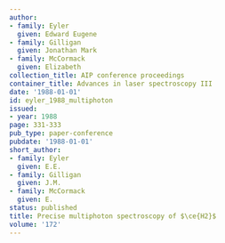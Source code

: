 ```yaml
---
author:
- family: Eyler
  given: Edward Eugene
- family: Gilligan
  given: Jonathan Mark
- family: McCormack
  given: Elizabeth
collection_title: AIP conference proceedings
container_title: Advances in laser spectroscopy III
date: '1988-01-01'
id: eyler_1988_multiphoton
issued:
- year: 1988
page: 331-333
pub_type: paper-conference
pubdate: '1988-01-01'
short_author:
- family: Eyler
  given: E.E.
- family: Gilligan
  given: J.M.
- family: McCormack
  given: E.
status: published
title: Precise multiphoton spectroscopy of $\ce{H2}$
volume: '172'
---
```

